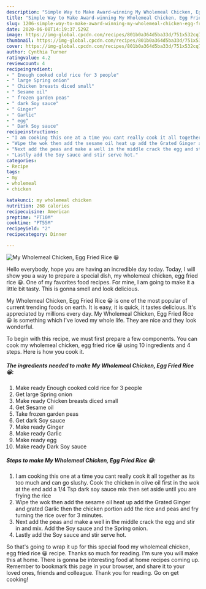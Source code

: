 ```yaml
---
description: "Simple Way to Make Award-winning My Wholemeal Chicken, Egg Fried Rice 😀"
title: "Simple Way to Make Award-winning My Wholemeal Chicken, Egg Fried Rice 😀"
slug: 1206-simple-way-to-make-award-winning-my-wholemeal-chicken-egg-fried-rice
date: 2020-06-08T14:19:37.529Z
image: https://img-global.cpcdn.com/recipes/801b0a364d5ba33d/751x532cq70/my-wholemeal-chicken-egg-fried-rice-😀-recipe-main-photo.jpg
thumbnail: https://img-global.cpcdn.com/recipes/801b0a364d5ba33d/751x532cq70/my-wholemeal-chicken-egg-fried-rice-😀-recipe-main-photo.jpg
cover: https://img-global.cpcdn.com/recipes/801b0a364d5ba33d/751x532cq70/my-wholemeal-chicken-egg-fried-rice-😀-recipe-main-photo.jpg
author: Cynthia Turner
ratingvalue: 4.2
reviewcount: 4
recipeingredient:
- " Enough cooked cold rice for 3 people"
- " large Spring onion"
- " Chicken breasts diced small"
- " Sesame oil"
- " frozen garden peas"
- " dark Soy sauce"
- " Ginger"
- " Garlic"
- " egg"
- " Dark Soy sauce"
recipeinstructions:
- "I am cooking this one at a time you cant really cook it all together as its too much and can go slushy. Cook the chicken in olive oil first in the wok at the end add a 1/4 Tsp dark soy sauce mix then set aside until you are frying the rice"
- "Wipe the wok then add the sesame oil heat up add the Grated Ginger and grated Garlic then the chicken portion add the rice and peas and fry turning the rice over for 3 minutes."
- "Next add the peas and make a well in the middle crack the egg and stir in and mix. Add the Soy sauce and the Spring onion."
- "Lastly add the Soy sauce and stir serve hot."
categories:
- Recipe
tags:
- my
- wholemeal
- chicken

katakunci: my wholemeal chicken 
nutrition: 268 calories
recipecuisine: American
preptime: "PT10M"
cooktime: "PT55M"
recipeyield: "2"
recipecategory: Dinner

---
```



![My Wholemeal Chicken, Egg Fried Rice 😀](https://img-global.cpcdn.com/recipes/801b0a364d5ba33d/751x532cq70/my-wholemeal-chicken-egg-fried-rice-😀-recipe-main-photo.jpg)

Hello everybody, hope you are having an incredible day today. Today, I will show you a way to prepare a special dish, my wholemeal chicken, egg fried rice 😀. One of my favorites food recipes. For mine, I am going to make it a little bit tasty. This is gonna smell and look delicious.

My Wholemeal Chicken, Egg Fried Rice 😀 is one of the most popular of current trending foods on earth. It is easy, it is quick, it tastes delicious. It's appreciated by millions every day. My Wholemeal Chicken, Egg Fried Rice 😀 is something which I've loved my whole life. They are nice and they look wonderful.




To begin with this recipe, we must first prepare a few components. You can cook my wholemeal chicken, egg fried rice 😀 using 10 ingredients and 4 steps. Here is how you cook it.

<!--inarticleads1-->

##### The ingredients needed to make My Wholemeal Chicken, Egg Fried Rice 😀:

1. Make ready  Enough cooked cold rice for 3 people
1. Get  large Spring onion
1. Make ready  Chicken breasts diced small
1. Get  Sesame oil
1. Take  frozen garden peas
1. Get  dark Soy sauce
1. Make ready  Ginger
1. Make ready  Garlic
1. Make ready  egg
1. Make ready  Dark Soy sauce




<!--inarticleads2-->

##### Steps to make My Wholemeal Chicken, Egg Fried Rice 😀:

1. I am cooking this one at a time you cant really cook it all together as its too much and can go slushy. Cook the chicken in olive oil first in the wok at the end add a 1/4 Tsp dark soy sauce mix then set aside until you are frying the rice
1. Wipe the wok then add the sesame oil heat up add the Grated Ginger and grated Garlic then the chicken portion add the rice and peas and fry turning the rice over for 3 minutes.
1. Next add the peas and make a well in the middle crack the egg and stir in and mix. Add the Soy sauce and the Spring onion.
1. Lastly add the Soy sauce and stir serve hot.




So that's going to wrap it up for this special food my wholemeal chicken, egg fried rice 😀 recipe. Thanks so much for reading. I'm sure you will make this at home. There is gonna be interesting food at home recipes coming up. Remember to bookmark this page in your browser, and share it to your loved ones, friends and colleague. Thank you for reading. Go on get cooking!
